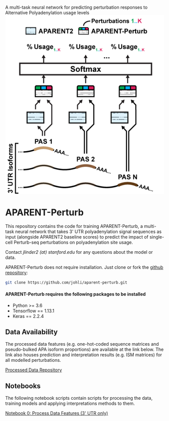 A multi-task neural network for predicting perturbation responses to Alternative Polyadenylation usage levels
![APARENT-Perturb Logo](https://github.com/johli/aparent-perturb/blob/master/aparent_perturb_logo.png?raw=true)

# APARENT-Perturb
This repository contains the code for training APARENT-Perturb, a multi-task neural network that takes 3' UTR polyadenylation signal sequences as input (alongside APARENT2 baseline scores) to predict the impact of single-cell Perturb-seq perturbations on polyadenylation site usage.

Contact *jlinder2 (at) stanford.edu* for any questions about the model or data.

APARENT-Perturb does not require installation. Just clone or fork the [github repository](https://github.com/johli/aparent-perturb.git):
```sh
git clone https://github.com/johli/aparent-perturb.git
```

#### APARENT-Perturb requires the following packages to be installed
- Python >= 3.6
- Tensorflow == 1.13.1
- Keras == 2.2.4

## Data Availability
The processed data features (e.g. one-hot-coded sequence matrices and pseudo-bulked APA isoform proportions) are available at the link below. The link also houses prediction and interpretation results (e.g. ISM matrices) for all modelled perturbations.

[Processed Data Repository](https://drive.google.com/open?id=1LLJpMJUdrCTc9Bq0Cq6LBhAEBv2y9XER)<br/>

## Notebooks
The following notebook scripts contain scripts for processing the data, training models and applying interpretations methods to them.

[Notebook 0: Process Data Features (3' UTR only)](https://nbviewer.jupyter.org/github/johli/aparent-perturb/blob/master/data/process_native_data_features_utr3_polyadb_perturb.ipynb)<br/>
